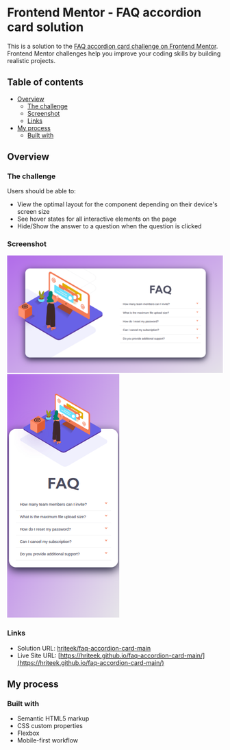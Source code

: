 # Frontend Mentor - FAQ accordion card solution

This is a solution to the [FAQ accordion card challenge on Frontend Mentor](https://www.frontendmentor.io/challenges/faq-accordion-card-XlyjD0Oam). Frontend Mentor challenges help you improve your coding skills by building realistic projects.

## Table of contents

- [Overview](#overview)
  - [The challenge](#the-challenge)
  - [Screenshot](#screenshot)
  - [Links](#links)
- [My process](#my-process)
  - [Built with](#built-with)

## Overview

### The challenge

Users should be able to:

- View the optimal layout for the component depending on their device's screen size
- See hover states for all interactive elements on the page
- Hide/Show the answer to a question when the question is clicked

### Screenshot

![](./images/desktop.png)
![](./images/mobile.png)

### Links

- Solution URL: [hriteek/faq-accordion-card-main](https://github.com/hriteek/faq-accordion-card-main)
- Live Site URL: [https://hriteek.github.io/faq-accordion-card-main/](https://hriteek.github.io/faq-accordion-card-main/)

## My process

### Built with

- Semantic HTML5 markup
- CSS custom properties
- Flexbox
- Mobile-first workflow
